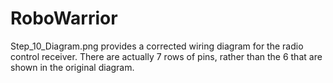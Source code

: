 # RoboWarrior

Step_10_Diagram.png provides a corrected wiring diagram for the radio control receiver. There are actually 7 rows of pins, rather than the 6 that are shown in the original diagram.
